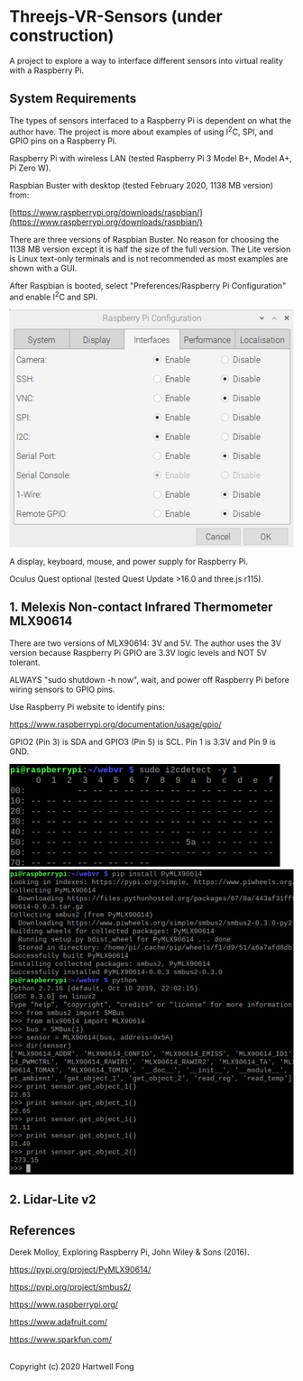 # Threejs-VR-Sensors (under construction)

A project to explore a way to interface different sensors into virtual reality with a Raspberry Pi.

## System Requirements

The types of sensors interfaced to a Raspberry Pi is dependent on what the author have. The project is more about examples of using I<sup>2</sup>C, SPI, and GPIO pins on a Raspberry Pi.<br>

Raspberry Pi with wireless LAN (tested Raspberry Pi 3 Model B+, Model A+, Pi Zero W).<br>

Raspbian Buster with desktop (tested February 2020, 1138 MB version) from:

[https://www.raspberrypi.org/downloads/raspbian/](https://www.raspberrypi.org/downloads/raspbian/)

There are three versions of Raspbian Buster. No reason for choosing the 1138 MB version except it is half the size of the full version. The Lite version is Linux text-only terminals and is not recommended as most examples are shown with a GUI.

After Raspbian is booted, select "Preferences/Raspberry Pi Configuration" and enable I<sup>2</sup>C and SPI.

<img src="images/1-pi-config.png" width="512">

A display, keyboard, mouse, and power supply for Raspberry Pi.

Oculus Quest optional (tested Quest Update >16.0 and three.js r115).<br>

## 1. Melexis Non-contact Infrared Thermometer MLX90614

There are two versions of MLX90614: 3V and 5V. The author uses the 3V version because Raspberry Pi GPIO are 3.3V logic levels and NOT 5V tolerant.<br>

ALWAYS "sudo shutdown -h now", wait, and power off Raspberry Pi before wiring sensors to GPIO pins.<br>

Use Raspberry Pi website to identify pins:

https://www.raspberrypi.org/documentation/usage/gpio/

GPIO2 (Pin 3) is SDA and GPIO3 (Pin 5) is SCL. Pin 1 is 3.3V and Pin 9 is GND.<br>

<img src="images/1-i2cdetect.png" width="480">

<img src="images/1-PyMLX90614.png" width="600">

## 2. Lidar-Lite v2

## References

Derek Molloy, Exploring Raspberry Pi, John Wiley & Sons (2016).

https://pypi.org/project/PyMLX90614/

https://pypi.org/project/smbus2/

https://www.raspberrypi.org/

https://www.adafruit.com/

https://www.sparkfun.com/

<br>Copyright (c) 2020 Hartwell Fong
